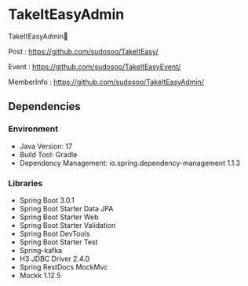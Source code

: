 # TakeItEasyAdmin
TakeItEasyAdmin🐯

Post : https://github.com/sudosoo/TakeItEasy/

Event : https://github.com/sudosoo/TakeItEasyEvent/

MemberInfo : https://github.com/sudosoo/TakeItEasyAdmin/
 
## Dependencies  
### Environment
- Java Version: 17
- Build Tool: Gradle
- Dependency Management: io.spring.dependency-management 1.1.3

### Libraries
- Spring Boot 3.0.1
- Spring Boot Starter Data JPA
- Spring Boot Starter Web
- Spring Boot Starter Validation
- Spring Boot DevTools
- Spring Boot Starter Test
- Spring-kafka
- H3 JDBC Driver 2.4.0
- Spring RestDocs MockMvc
- Mockk 1.12.5
